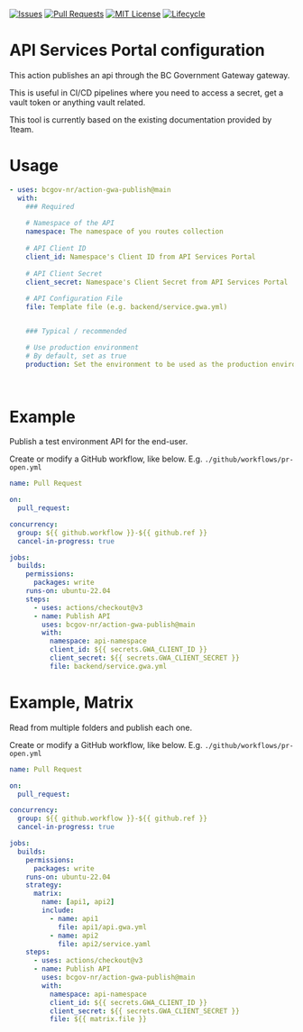 <!-- Badges -->
[![Issues](https://img.shields.io/github/issues/bcgov-nr/action-gwa-publish)](/../../issues)
[![Pull Requests](https://img.shields.io/github/issues-pr/bcgov-nr/action-gwa-publish)](/../../pulls)
[![MIT License](https://img.shields.io/github/license/bcgov-nr/action-gwa-publish.svg)](/LICENSE)
[![Lifecycle](https://img.shields.io/badge/Lifecycle-Experimental-339999)](https://github.com/bcgov/repomountie/blob/master/doc/lifecycle-badges.md)

# API Services Portal configuration

This action publishes an api through the BC Government Gateway gateway.

This is useful in CI/CD pipelines where you need to access a secret, get a vault token or anything vault related.

This tool is currently based on the existing documentation provided by 1team.

# Usage

```yaml
- uses: bcgov-nr/action-gwa-publish@main
  with:
    ### Required
  
    # Namespace of the API
    namespace: The namespace of you routes collection
    
    # API Client ID
    client_id: Namespace's Client ID from API Services Portal
    
    # API Client Secret
    client_secret: Namespace's Client Secret from API Services Portal
    
    # API Configuration File
    file: Template file (e.g. backend/service.gwa.yml)


    ### Typical / recommended

    # Use production environment
    # By default, set as true
    production: Set the environment to be used as the production environment

    
```

# Example

Publish a test environment API for the end-user.

Create or modify a GitHub workflow, like below.  E.g. `./github/workflows/pr-open.yml`

```yaml
name: Pull Request

on:
  pull_request:

concurrency:
  group: ${{ github.workflow }}-${{ github.ref }}
  cancel-in-progress: true

jobs:
  builds:
    permissions:
      packages: write
    runs-on: ubuntu-22.04
    steps:
      - uses: actions/checkout@v3
      - name: Publish API
        uses: bcgov-nr/action-gwa-publish@main
        with:
          namespace: api-namespace
          client_id: ${{ secrets.GWA_CLIENT_ID }}
          client_secret: ${{ secrets.GWA_CLIENT_SECRET }}    
          file: backend/service.gwa.yml

```

# Example, Matrix

Read from multiple folders and publish each one.

Create or modify a GitHub workflow, like below.  E.g. `./github/workflows/pr-open.yml`

```yaml
name: Pull Request

on:
  pull_request:

concurrency:
  group: ${{ github.workflow }}-${{ github.ref }}
  cancel-in-progress: true

jobs:
  builds:
    permissions:
      packages: write
    runs-on: ubuntu-22.04
    strategy:
      matrix:
        name: [api1, api2]
        include:
          - name: api1
            file: api1/api.gwa.yml          
          - name: api2
            file: api2/service.yaml
    steps:
      - uses: actions/checkout@v3
      - name: Publish API
        uses: bcgov-nr/action-gwa-publish@main
        with:
          namespace: api-namespace
          client_id: ${{ secrets.GWA_CLIENT_ID }}
          client_secret: ${{ secrets.GWA_CLIENT_SECRET }}    
          file: ${{ matrix.file }}

```


<!-- # Acknowledgements

This Action is provided courtesty of the Forestry Suite of Applications, part of the Government of British Columbia. -->
